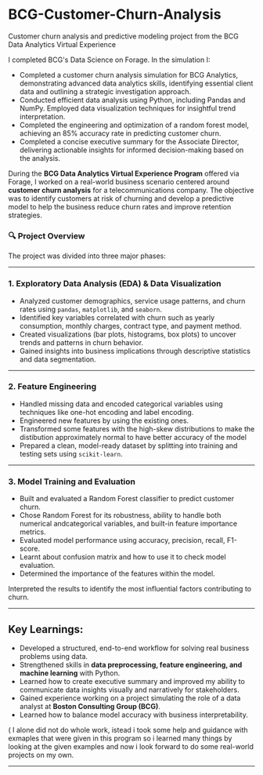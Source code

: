 # BCG-Customer-Churn-Analysis
Customer churn analysis and predictive modeling project from the BCG Data Analytics Virtual Experience

I completed BCG's Data Science on Forage. In the simulation I:
 - Completed a customer churn analysis simulation for BCG Analytics, demonstrating advanced data analytics skills, identifying essential client data and outlining a strategic investigation approach.
- Conducted efficient data analysis using Python, including Pandas and NumPy. Employed data visualization techniques for insightful trend interpretation.
- Completed the engineering and optimization of a random forest model, achieving an 85% accuracy rate in predicting customer churn.
- Completed a concise executive summary for the Associate Director, delivering actionable insights for informed decision-making based on the analysis.

During the **BCG Data Analytics Virtual Experience Program** offered via Forage, I worked on a real-world business scenario centered around **customer churn analysis** for a telecommunications company. The objective was to identify customers at risk of churning and develop a predictive model to help the business reduce churn rates and improve retention strategies.

### 🔍 Project Overview

The project was divided into three major phases:

---

### 1. **Exploratory Data Analysis (EDA) & Data Visualization**

* Analyzed customer demographics, service usage patterns, and churn rates using `pandas`, `matplotlib`, and `seaborn`.
* Identified key variables correlated with churn such as yearly consumption, monthly charges, contract type, and payment method.
* Created visualizations (bar plots, histograms, box plots) to uncover trends and patterns in churn behavior.
* Gained insights into business implications through descriptive statistics and data segmentation.

---

### 2. **Feature Engineering**

* Handled missing data and encoded categorical variables using techniques like one-hot encoding and label encoding.
* Engineered new features by using the existing ones.
* Transformed some features with the high-skew distributions to make the distibution approximately normal to have better accuracy of the model
* Prepared a clean, model-ready dataset by splitting into training and testing sets using `scikit-learn`.

---

### 3. Model Training and Evaluation
- Built and evaluated a Random Forest classifier to predict customer churn.
- Chose Random Forest for its robustness, ability to handle both numerical andcategorical variables, and built-in feature importance metrics.
- Evaluated model performance using accuracy, precision, recall, F1-score.
- Learnt about confusion matrix and how to use it to check model evaluation.
- Determined the importance of the features within the model.

Interpreted the results to identify the most influential factors contributing to churn.

---

## Key Learnings:

* Developed a structured, end-to-end workflow for solving real business problems using data.
* Strengthened skills in **data preprocessing, feature engineering, and machine learning** with Python.
* Learned how to create executive summary and improved my ability to communicate data insights visually and narratively for stakeholders.
* Gained experience working on a project simulating the role of a data analyst at **Boston Consulting Group (BCG)**.
* Learned how to balance model accuracy with business interpretability.

( I alone did not do whole work, istead i took some help and guidance with exmaples that were given in this program so i learned many things by looking at the given examples and now i look forward to do some real-world projects on my own.

---
